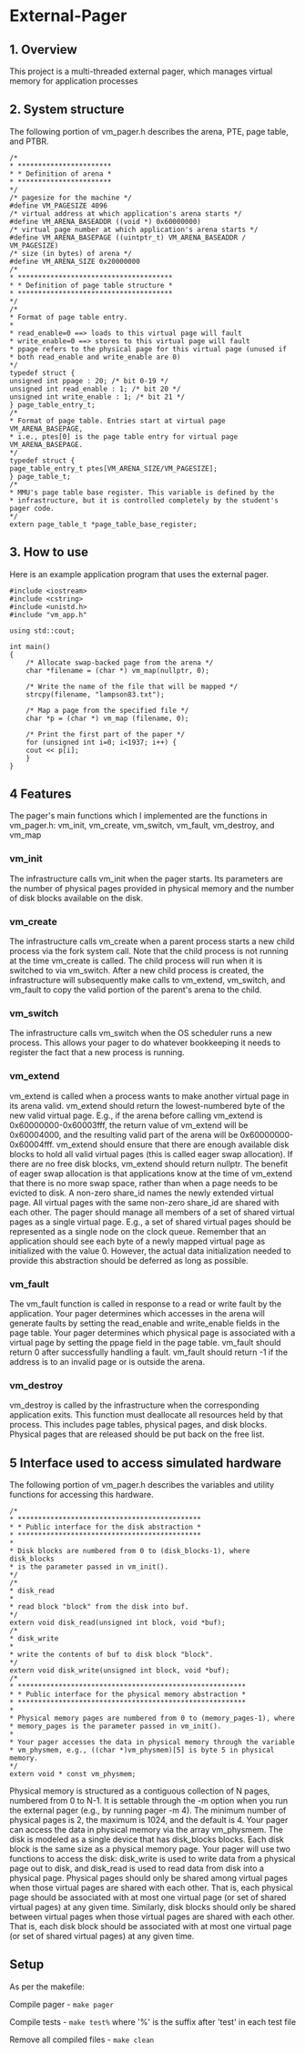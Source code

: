 # External-Pager

## 1. Overview
This project is a multi-threaded external pager, which manages virtual memory for
application processes


## 2. System structure
The following portion of vm_pager.h describes the arena, PTE, page table, and PTBR.
```
/*
* ***********************
* * Definition of arena *
* ***********************
*/
/* pagesize for the machine */
#define VM_PAGESIZE 4096
/* virtual address at which application's arena starts */
#define VM_ARENA_BASEADDR ((void *) 0x60000000)
/* virtual page number at which application's arena starts */
#define VM_ARENA_BASEPAGE ((uintptr_t) VM_ARENA_BASEADDR / VM_PAGESIZE)
/* size (in bytes) of arena */
#define VM_ARENA_SIZE 0x20000000
/*
* **************************************
* * Definition of page table structure *
* **************************************
*/
/*
* Format of page table entry.
*
* read_enable=0 ==> loads to this virtual page will fault
* write_enable=0 ==> stores to this virtual page will fault
* ppage refers to the physical page for this virtual page (unused if
* both read_enable and write_enable are 0)
*/
typedef struct {
unsigned int ppage : 20; /* bit 0-19 */
unsigned int read_enable : 1; /* bit 20 */
unsigned int write_enable : 1; /* bit 21 */
} page_table_entry_t;
/*
* Format of page table. Entries start at virtual page VM_ARENA_BASEPAGE,
* i.e., ptes[0] is the page table entry for virtual page VM_ARENA_BASEPAGE.
*/
typedef struct {
page_table_entry_t ptes[VM_ARENA_SIZE/VM_PAGESIZE];
} page_table_t;
/*
* MMU's page table base register. This variable is defined by the
* infrastructure, but it is controlled completely by the student's pager code.
*/
extern page_table_t *page_table_base_register;
```
## 3. How to use
Here is an example application program that uses the external pager.
```
#include <iostream>
#include <cstring>
#include <unistd.h>
#include "vm_app.h"

using std::cout;

int main()
{
    /* Allocate swap-backed page from the arena */
    char *filename = (char *) vm_map(nullptr, 0);

    /* Write the name of the file that will be mapped */
    strcpy(filename, "lampson83.txt");

    /* Map a page from the specified file */
    char *p = (char *) vm_map (filename, 0);

    /* Print the first part of the paper */
    for (unsigned int i=0; i<1937; i++) {
	cout << p[i];
    }
}
```
## 4 Features
The pager's main functions which I implemented are the functions in vm_pager.h: vm_init, vm_create, vm_switch, vm_fault, vm_destroy, and vm_map

### vm_init
The infrastructure calls vm_init when the pager starts. Its parameters are the number of physical pages provided
in physical memory and the number of disk blocks available on the disk.

### vm_create
The infrastructure calls vm_create when a parent process starts a new child process via the fork system call.
Note that the child process is not running at the time vm_create is called. The child process will run when it is
switched to via vm_switch.
After a new child process is created, the infrastructure will subsequently make calls to vm_extend, vm_switch,
and vm_fault to copy the valid portion of the parent's arena to the child.

### vm_switch
The infrastructure calls vm_switch when the OS scheduler runs a new process. This allows your pager to do
whatever bookkeeping it needs to register the fact that a new process is running.

### vm_extend
vm_extend is called when a process wants to make another virtual page in its arena valid. vm_extend should
return the lowest-numbered byte of the new valid virtual page. E.g., if the arena before calling vm_extend is
0x60000000-0x60003fff, the return value of vm_extend will be 0x60004000, and the resulting valid part of
the arena will be 0x60000000-0x60004fff.
vm_extend should ensure that there are enough available disk blocks to hold all valid virtual pages (this is called
eager swap allocation). If there are no free disk blocks, vm_extend should return nullptr. The benefit of eager
swap allocation is that applications know at the time of vm_extend that there is no more swap space, rather than
when a page needs to be evicted to disk.
A non-zero share_id names the newly extended virtual page. All virtual pages with the same non-zero
share_id are shared with each other. The pager should manage all members of a set of shared virtual pages as a
single virtual page. E.g., a set of shared virtual pages should be represented as a single node on the clock queue.
Remember that an application should see each byte of a newly mapped virtual page as initialized with the value
0. However, the actual data initialization needed to provide this abstraction should be deferred as long as
possible.

### vm_fault
The vm_fault function is called in response to a read or write fault by the application. Your pager determines
which accesses in the arena will generate faults by setting the read_enable and write_enable fields in the
page table. Your pager determines which physical page is associated with a virtual page by setting the ppage
field in the page table.
vm_fault should return 0 after successfully handling a fault. vm_fault should return -1 if the address is to an
invalid page or is outside the arena.

### vm_destroy
vm_destroy is called by the infrastructure when the corresponding application exits. This function must
deallocate all resources held by that process. This includes page tables, physical pages, and disk blocks. Physical
pages that are released should be put back on the free list.

## 5 Interface used to access simulated hardware
The following portion of vm_pager.h describes the variables and utility functions for accessing this hardware.
```
/*
* *********************************************
* * Public interface for the disk abstraction *
* *********************************************
*
* Disk blocks are numbered from 0 to (disk_blocks-1), where disk_blocks
* is the parameter passed in vm_init().
*/
/*
* disk_read
*
* read block "block" from the disk into buf.
*/
extern void disk_read(unsigned int block, void *buf);
/*
* disk_write
*
* write the contents of buf to disk block "block".
*/
extern void disk_write(unsigned int block, void *buf);
/*
* ********************************************************
* * Public interface for the physical memory abstraction *
* ********************************************************
*
* Physical memory pages are numbered from 0 to (memory_pages-1), where
* memory_pages is the parameter passed in vm_init().
*
* Your pager accesses the data in physical memory through the variable
* vm_physmem, e.g., ((char *)vm_physmem)[5] is byte 5 in physical memory.
*/
extern void * const vm_physmem;
```

Physical memory is structured as a contiguous collection of N pages, numbered from 0 to N-1. It is settable
through the -m option when you run the external pager (e.g., by running pager -m 4). The minimum number of
physical pages is 2, the maximum is 1024, and the default is 4. Your pager can access the data in physical
memory via the array vm_physmem.
The disk is modeled as a single device that has disk_blocks blocks. Each disk block is the same size as a
physical memory page. Your pager will use two functions to access the disk: disk_write is used to write data
from a physical page out to disk, and disk_read is used to read data from disk into a physical page.
Physical pages should only be shared among virtual pages when those virtual pages are shared with each other.
That is, each physical page should be associated with at most one virtual page (or set of shared virtual pages) at
any given time.
Similarly, disk blocks should only be shared between virtual pages when those virtual pages are shared with
each other. That is, each disk block should be associated with at most one virtual page (or set of shared virtual
pages) at any given time.

## Setup

As per the makefile:

Compile pager - `make pager`

Compile tests - `make test%` where '%' is the suffix after 'test' in each test file

Remove all compiled files - `make clean`
